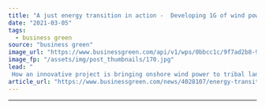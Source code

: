 ```yaml
---
title: "A just energy transition in action -  Developing 1G of wind power with tribes"
date: "2021-03-05"
tags: 
  - business green
source: "business green"
image_url: "https://www.businessgreen.com/api/v1/wps/0bbcc1c/9f7ad2b8-96cc-4d13-b7f7-47563486d6eb/2/ApexOSPAFeatureImage-185x114.jpg"
image_fp: "/assets/img/post_thumbnails/170.jpg"
lead: "
 How an innovative project is bringing onshore wind power to tribal lands ..."
article_url: "https://www.businessgreen.com/news/4028107/energy-transition-action-developing-1g-wind-power-tribes"
---
```


---
